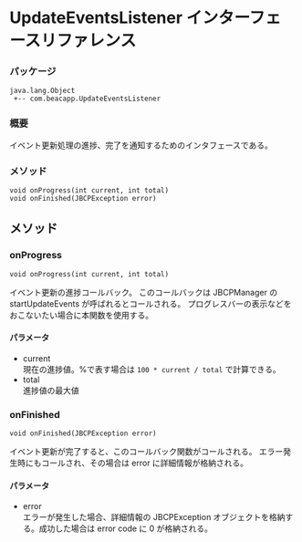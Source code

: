 UpdateEventsListener インターフェースリファレンス
=================================================


### パッケージ
    java.lang.Object
     +-- com.beacapp.UpdateEventsListener


### 概要

イベント更新処理の進捗、完了を通知するためのインタフェースである。



### メソッド

    void onProgress(int current, int total)
    void onFinished(JBCPException error)


メソッド
--------

### onProgress

```````````````````````````````````````
void onProgress(int current, int total)
```````````````````````````````````````


イベント更新の進捗コールバック。
このコールバックは JBCPManager の startUpdateEvents が呼ばれるとコールされる。
プログレスバーの表示などをおこないたい場合に本関数を使用する。


#### パラメータ
- current  
 現在の進捗値。%で表す場合は ```100 * current / total``` で計算できる。
- total  
 進捗値の最大値





### onFinished

````````````````````````````````````
void onFinished(JBCPException error)
````````````````````````````````````


イベント更新が完了すると、このコールバック関数がコールされる。
エラー発生時にもコールされ、その場合は error に詳細情報が格納される。


#### パラメータ
- error  
 エラーが発生した場合、詳細情報の JBCPException オブジェクトを格納する。成功した場合は error code に 0 が格納される。

